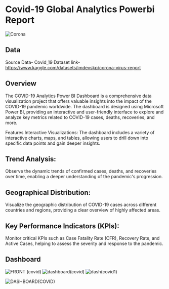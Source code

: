 # Covid-19 Global Analytics Powerbi Report

![Corona](https://github.com/abyjohn1708/covid-19-case-study-powerbi_project/assets/133591355/a92b563d-edf0-4d83-8f35-94ea62365f21)

## Data
Source Data- Covid_19 Dataset
link- https://www.kaggle.com/datasets/imdevskp/corona-virus-report

## Overview
The COVID-19 Analytics Power BI Dashboard is a comprehensive data visualization project that offers valuable insights into the impact of the COVID-19 pandemic worldwide. The dashboard is designed using Microsoft Power BI, providing an interactive and user-friendly interface to explore and analyze key metrics related to COVID-19 cases, deaths, recoveries, and more.

Features
Interactive Visualizations: The dashboard includes a variety of interactive charts, maps, and tables, allowing users to drill down into specific data points and gain deeper insights.

## Trend Analysis:
Observe the dynamic trends of confirmed cases, deaths, and recoveries over time, enabling a deeper understanding of the pandemic's progression.

## Geographical Distribution:
Visualize the geographic distribution of COVID-19 cases across different countries and regions, providing a clear overview of highly affected areas.

## Key Performance Indicators (KPIs):
Monitor critical KPIs such as Case Fatality Rate (CFR), Recovery Rate, and Active Cases, helping to assess the severity and response to the pandemic.
## Dashboard
![FRONT (covid)](https://github.com/abyjohn1708/covid-19-case-study-powerbi_project/assets/133591355/d186a5b2-05fe-4917-aec9-91c557ee9b31)
![dashboard(covid)](https://github.com/abyjohn1708/covid-19-case-study-powerbi_project/assets/133591355/90d11163-7b43-4db7-bd5f-1128764a9b23)
![dash(covid1)](https://github.com/abyjohn1708/covid-19-case-study-powerbi_project/assets/133591355/aef7232b-b71c-4062-9529-8043874c753e)

![DASHBOARD(COVID)](https://github.com/abyjohn1708/covid-19-case-study-powerbi_project/assets/133591355/a6d8690d-04fb-48a9-bc70-4a2e46feb986)
